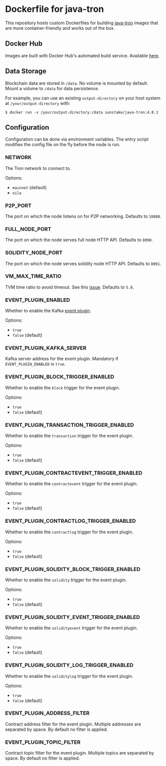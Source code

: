 # Dockerfile for java-tron

This repository hosts custom Dockerfiles for building [java-tron](https://github.com/tronprotocol/java-tron) images that are more container-friendly and works out of the box.

## Docker Hub

Images are built with Docker Hub's automated build service. Available [here](https://hub.docker.com/r/sunstake/java-tron).

## Data Storage

Blockchain data are stored in `/data`. No volume is mounted by default. Mount a volume to `/data` for data persistence.

For example, you can use an existing `output-directory` on your host system at `/your/output-directory` with:

    $ docker run -v /your/output-directory:/data sunstake/java-tron:4.0.1

## Configuration

Configuration can be done via environment variables. The entry script modifies the config file on the fly before the node is run.

### NETWORK

The Tron network to connect to.

Options:

- `mainnet` (default)
- `nile`

### P2P_PORT

The port on which the node listens on for P2P networking. Defaults to `18888`.

### FULL_NODE_PORT

The port on which the node serves full node HTTP API. Defaults to `8090`.

### SOLIDITY_NODE_PORT

The port on which the node serves solidity node HTTP API. Defaults to `8091`.

### VM_MAX_TIME_RATIO

TVM time ratio to avoid timeout. See this [issue](https://github.com/tronprotocol/java-tron/issues/2228). Defaults to `5.0`.

### EVENT_PLUGIN_ENABLED

Whether to enable the Kafka [event plugin](https://github.com/tronprotocol/event-plugin).

Options:

- `true`
- `false` (default)

### EVENT_PLUGIN_KAFKA_SERVER

Kafka server address for the event plugin. Mandatory if `EVENT_PLUGIN_ENABLED` is `true`.

### EVENT_PLUGIN_BLOCK_TRIGGER_ENABLED

Whether to enable the `block` trigger for the event plugin.

Options:

- `true`
- `false` (default)

### EVENT_PLUGIN_TRANSACTION_TRIGGER_ENABLED

Whether to enable the `transaction` trigger for the event plugin.

Options:

- `true`
- `false` (default)

### EVENT_PLUGIN_CONTRACTEVENT_TRIGGER_ENABLED

Whether to enable the `contractevent` trigger for the event plugin.

Options:

- `true`
- `false` (default)

### EVENT_PLUGIN_CONTRACTLOG_TRIGGER_ENABLED

Whether to enable the `contractlog` trigger for the event plugin.

Options:

- `true`
- `false` (default)

### EVENT_PLUGIN_SOLIDITY_BLOCK_TRIGGER_ENABLED

Whether to enable the `solidity` trigger for the event plugin.

Options:

- `true`
- `false` (default)

### EVENT_PLUGIN_SOLIDITY_EVENT_TRIGGER_ENABLED

Whether to enable the `solidityevent` trigger for the event plugin.

Options:

- `true`
- `false` (default)

### EVENT_PLUGIN_SOLIDITY_LOG_TRIGGER_ENABLED

Whether to enable the `soliditylog` trigger for the event plugin.

Options:

- `true`
- `false` (default)

### EVENT_PLUGIN_ADDRESS_FILTER

Contract address filter for the event plugin. Multiple addresses are separated by space. By default no filter is applied.

### EVENT_PLUGIN_TOPIC_FILTER

Contract topic filter for the event plugin. Multiple topics are separated by space. By default no filter is applied.
